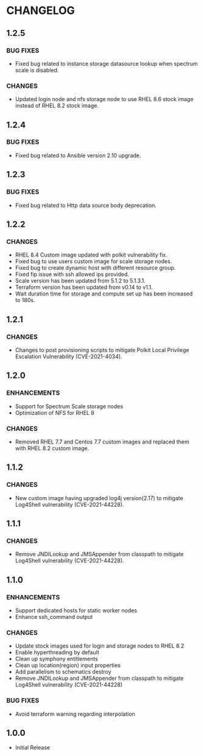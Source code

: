 # **CHANGELOG**

## **1.2.5**
### **BUG FIXES**
- Fixed bug related to instance storage datasource lookup when spectrum scale is disabled.

### **CHANGES**
- Updated login node and nfs storage node to use RHEL 8.6 stock image instead of RHEL 8.2 stock image.

## **1.2.4**
### **BUG FIXES**
- Fixed bug related to Ansible version 2.10 upgrade.

## **1.2.3**
### **BUG FIXES**
- Fixed bug related to Http data source body deprecation.

## **1.2.2**
### **CHANGES**
- RHEL 8.4 Custom image updated with polkit vulnerability fix.
- Fixed bug to use users custom image for scale storage nodes. 
- Fixed bug to create dynamic host with different resource group.
- Fixed fip issue with ssh allowed ips provided.
- Scale version has been updated from 5.1.2 to 5.1.3.1.
- Terraform version has been updated from v0.14 to v1.1.
- Wait duration time for storage and compute set up has been increased to 180s.

## **1.2.1**
### **CHANGES**
- Changes to post provisioning scripts to mitigate Polkit Local Privilege Escalation Vulnerability (CVE-2021-4034).

## **1.2.0**
### ENHANCEMENTS
- Support for Spectrum Scale storage nodes
- Optimization of NFS for RHEL 8

### **CHANGES**
- Removed RHEL 7.7 and Centos 7.7 custom images and replaced them with RHEL 8.2 custom image.

## **1.1.2**
### **CHANGES**
- New custom image having upgraded log4j version(2.17) to mitigate Log4Shell vulnerability (CVE-2021-44228).

## **1.1.1**
### **CHANGES**
- Remove JNDILookup and JMSAppender from classpath to mitigate Log4Shell vulnerability (CVE-2021-44228).

## **1.1.0**
### ENHANCEMENTS
- Support dedicated hosts for static worker nodes
- Enhance ssh_command output

### **CHANGES**
- Update stock images used for login and storage nodes to RHEL 8.2
- Enable hyperthreading by default
- Clean up symphony entitlements
- Clean up location(region) input properties
- Add parallelism to schematics destroy
- Remove JNDILookup and JMSAppender from classpath to mitigate Log4Shell vulnerability (CVE-2021-44228)

### **BUG FIXES**
- Avoid terraform warning regarding interpolation

## **1.0.0**
- Initial Release